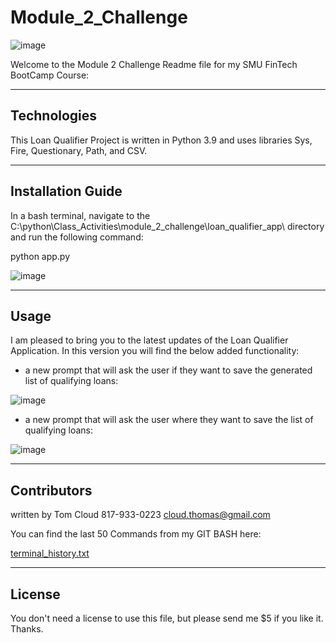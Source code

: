 # Module_2_Challenge

![image](https://user-images.githubusercontent.com/73894280/149676401-8a27a5bf-fa54-48b6-9c56-0d469f695f93.png)

Welcome to the Module 2 Challenge Readme file for my SMU FinTech BootCamp Course: 

---

## Technologies

This Loan Qualifier Project is written in Python 3.9 and uses libraries Sys, Fire, Questionary, Path, and CSV. 

---

## Installation Guide

In a bash terminal, navigate to the C:\python\Class_Activities\module_2_challenge\loan_qualifier_app\ directory and run the following command: 

python app.py

![image](https://user-images.githubusercontent.com/73894280/149681525-b0e5fc8d-691b-4d37-92aa-b3d9b97ff7d5.png)


---

## Usage

I am pleased to bring you to the latest updates of the Loan Qualifier Application.  In this version you will find the below added functionality: 

  - a new prompt that will ask the user if they want to save the generated list of qualifying loans:  

  ![image](https://user-images.githubusercontent.com/73894280/149674621-9a982ab3-6d56-46c9-8b70-babeacd677eb.png)


  - a new prompt that will ask the user where they want to save the list of qualifying loans: 
  
  ![image](https://user-images.githubusercontent.com/73894280/149675182-002e63b6-8b40-4057-a307-062da40e9035.png)

---

## Contributors

written by Tom Cloud
817-933-0223
cloud.thomas@gmail.com

You can find the last 50 Commands from my GIT BASH here: 

[terminal_history.txt](https://github.com/beowulf888/Module_2_Challenge/files/7877841/terminal_history.txt)


---

## License

You don't need a license to use this file, but please send me $5 if you like it. Thanks. 
